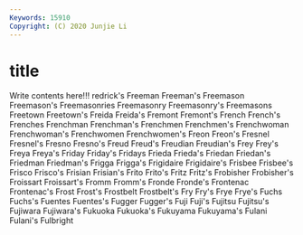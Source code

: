 ```yaml
---
Keywords: 15910
Copyright: (C) 2020 Junjie Li
---
```


# title

Write contents here!!!
redrick's 
Freeman 
Freeman's 
Freemason 
Freemason's 
Freemasonries 
Freemasonry
Freemasonry's 
Freemasons 
Freetown 
Freetown's 
Freida 
Freida's 
Fremont 
Fremont's 
French 
French's
Frenches 
Frenchman 
Frenchman's 
Frenchmen 
Frenchmen's 
Frenchwoman 
Frenchwoman's 
Frenchwomen 
Frenchwomen's 
Freon
Freon's 
Fresnel 
Fresnel's 
Fresno 
Fresno's 
Freud 
Freud's 
Freudian 
Freudian's 
Frey
Frey's 
Freya 
Freya's 
Friday 
Friday's 
Fridays 
Frieda 
Frieda's 
Friedan 
Friedan's
Friedman 
Friedman's 
Frigga 
Frigga's 
Frigidaire 
Frigidaire's 
Frisbee 
Frisbee's 
Frisco 
Frisco's
Frisian 
Frisian's 
Frito 
Frito's 
Fritz 
Fritz's 
Frobisher 
Frobisher's 
Froissart 
Froissart's
Fromm 
Fromm's 
Fronde 
Fronde's 
Frontenac 
Frontenac's 
Frost 
Frost's 
Frostbelt 
Frostbelt's
Fry 
Fry's 
Frye 
Frye's 
Fuchs 
Fuchs's 
Fuentes 
Fuentes's 
Fugger 
Fugger's
Fuji 
Fuji's 
Fujitsu 
Fujitsu's 
Fujiwara 
Fujiwara's 
Fukuoka 
Fukuoka's 
Fukuyama 
Fukuyama's
Fulani 
Fulani's 
Fulbright 
